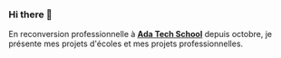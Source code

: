 ### Hi there 👋
En reconversion professionnelle à <u><b><a href="https://adatechschool.fr/">Ada Tech School</a></b></u> depuis octobre, je présente mes projets d'écoles et mes projets professionnelles. 
